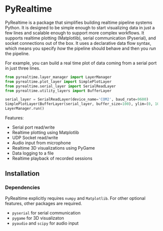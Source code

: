 # PyRealtime

PyRealtime is a package that simplifies building realtime pipeline systems Python. 
It is designed to be simple enough to start visualizing data in just a few lines and scalable enough to support more complex workflows.
It supports realtime plotting (Matplotlib), serial communication (Pyserial), and socket connections out of the box.
It uses a declarative data flow syntax, which means you specify *how* the pipeline should behave and then you *run* the pipeline.

For example, you can build a real time plot of data coming from a serial port in just three lines.

```python
from pyrealtime.layer_manager import LayerManager
from pyrealtime.plot_layer import SimplePlotLayer
from pyrealtime.serial_layer import SerialReadLayer
from pyrealtime.utility_layers import BufferLayer

serial_layer = SerialReadLayer(device_name='COM2', baud_rate=9600)
SimplePlotLayer(BufferLayer(serial_layer, buffer_size=100), ylim=(0, 100))
LayerManager.run()
```

Features:
* Serial port read/write
* Realtime plotting using Matplotlib
* UDP Socket read/write
* Audio input from microphone
* Realtime 3D visualizations using PyGame
* Data logging to a file
* Realtime playback of recorded sessions

## Installation

### Dependencies
PyRealtime explicitly requires `numpy` and `Matplotlib`. For other optional features, other packages are required.
 * `pyserial` for serial communication
 * `pygame` for 3D visualizaton
 * `pyaudio` and `scipy` for audio input
